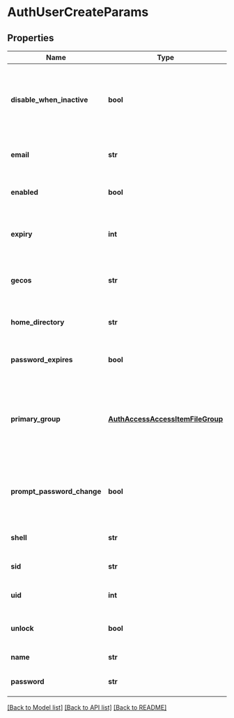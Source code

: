 # AuthUserCreateParams

## Properties
Name | Type | Description | Notes
------------ | ------------- | ------------- | -------------
**disable_when_inactive** | **bool** | The user account will be disabled when inactive beyond a period of time. | [optional] 
**email** | **str** | Specifies an email address for the user. | [optional] 
**enabled** | **bool** | If true, the authenticated user is enabled. | [optional] 
**expiry** | **int** | Specifies the Unix Epoch time when the auth user will expire. | [optional] 
**gecos** | **str** | Specifies the GECOS value, which is usually the full name. | [optional] 
**home_directory** | **str** | Specifies a home directory for the user. | [optional] 
**password_expires** | **bool** | If true, the password should expire. | [optional] 
**primary_group** | [**AuthAccessAccessItemFileGroup**](AuthAccessAccessItemFileGroup.md) | Specifies properties for a persona, which consists of either a &#39;type&#39; and a &#39;name&#39; or an &#39;ID&#39;. | [optional] 
**prompt_password_change** | **bool** | If true, prompts the user to change their password at the next login. | [optional] 
**shell** | **str** | Specifies the shell for the user. | [optional] 
**sid** | **str** | Specifies a security identifier. | [optional] 
**uid** | **int** | Specifies a numeric user identifier. | [optional] 
**unlock** | **bool** | If true, the user account should be unlocked. | [optional] 
**name** | **str** | Specifies a user name. | 
**password** | **str** | Changes the password for the user. | [optional] 

[[Back to Model list]](../README.md#documentation-for-models) [[Back to API list]](../README.md#documentation-for-api-endpoints) [[Back to README]](../README.md)


